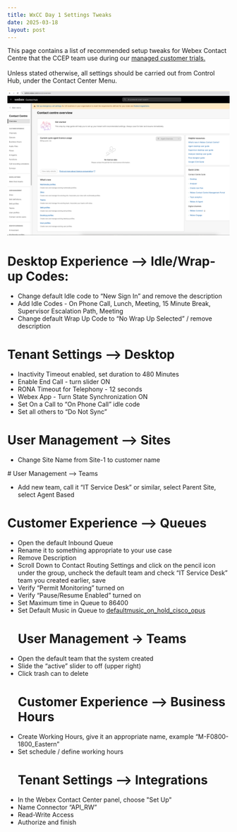 ```yaml
---
title: WxCC Day 1 Settings Tweaks
date: 2025-03-18
layout: post
---
```


This page contains a list of recommended setup tweaks for Webex Contact Centre that the CCEP team use during our <a href="https://collabtoolbox.cisco.com/trials/managed-trials" target="_blank">managed customer trials.</a>
<BR><BR>
Unless stated otherwise, all settings should be carried out from Control Hub, under the Contact Center Menu.

![Control Hub Menu Area](/assets/images/Day1settings/CH_WxCCPage.png)

# Desktop Experience —> Idle/Wrap-up Codes:

<ul>
<li>Change default Idle code to “New Sign In” and remove the description</li>

<li>Add Idle Codes - On Phone Call, Lunch, Meeting, 15 Minute Break, Supervisor Escalation Path, Meeting</li>

<li>Change default Wrap Up Code to “No Wrap Up Selected” / remove description</li>
</ul>

# Tenant Settings —> Desktop

<ul>
<li>Inactivity Timeout enabled, set duration to 480 Minutes</li>
<li>Enable End Call - turn slider ON</li>
<li>RONA Timeout for Telephony - 12 seconds</li>
<li>Webex App - Turn State Synchronization ON</li>
<li>Set On a Call to “On Phone Call” idle code</li>
<li>Set all others to “Do Not Sync”</li>
</ul>

# User Management —> Sites

<ul>
<li>Change Site Name from Site-1 to customer name</li>
</ul>
# User Management —> Teams
<ul>
<li>Add new team, call it “IT Service Desk” or similar, select Parent Site, select Agent Based</li>
</ul>

# Customer Experience —> Queues

<ul>
<li>Open the default Inbound Queue</li>

<li>Rename it to something appropriate to your use case</li>

<li>Remove Description</li>

<li>Scroll Down to Contact Routing Settings and click on the pencil icon under the group, uncheck the default team and check “IT Service Desk” team you created earlier, save</li>

<li>Verify “Permit Monitoring” turned on</li>

<li>Verify “Pause/Resume Enabled” turned on</li>

<li>Set Maximum time in Queue to 86400</li>

<li>Set Default Music in Queue to <a href="https://www.youtube.com/watch?v=KC_NwHDpbFo" target="_blank">defaultmusic_on_hold_cisco_opus</a></li>

# User Management -> Teams

<li>Open the default team that the system created </li>

<li>Slide the “active” slider to off (upper right)</li>

<li>Click trash can to delete</li>

# Customer Experience —> Business Hours

<li>Create Working Hours, give it an appropriate name, example “M-F0800-1800_Eastern” </li>

<li>Set schedule / define working hours </li>

# Tenant Settings —> Integrations

<li>In the Webex Contact Center panel, choose "Set Up"</li>

<li>Name Connector “API_RW”</li>

<li>Read-Write Access</li>

<li>Authorize and finish</li>
